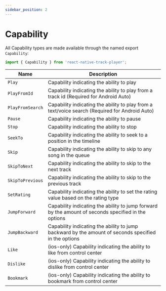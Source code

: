 ```yaml
---
sidebar_position: 2
---
```


# Capability

All Capability types are made available through the named export `Capability`:

```ts
import { Capability } from 'react-native-track-player';
```

| Name             | Description                                                                                          |
| ---------------- | ---------------------------------------------------------------------------------------------------- |
| `Play`           | Capability indicating the ability to play                                                            |
| `PlayFromId`     | Capability indicating the ability to play from a track id (Required for Android Auto)                |
| `PlayFromSearch` | Capability indicating the ability to play from a text/voice search (Required for Android Auto)       |
| `Pause`          | Capability indicating the ability to pause                                                           |
| `Stop`           | Capability indicating the ability to stop                                                            |
| `SeekTo`         | Capability indicating the ability to seek to a position in the timeline                              |
| `Skip`           | Capability indicating the ability to skip to any song in the queue                                   |
| `SkipToNext`     | Capability indicating the ability to skip to the next track                                          |
| `SkipToPrevious` | Capability indicating the ability to skip to the previous track                                      |
| `SetRating`      | Capability indicating the ability to set the rating value based on the rating type                   |
| `JumpForward`    | Capability indicating the ability to jump forward by the amount of seconds specified in the options  |
| `JumpBackward`   | Capability indicating the ability to jump backward by the amount of seconds specified in the options |
| `Like`           | (ios-only) Capability indicating the ability to like from control center                             |
| `Dislike`        | (ios-only) Capability indicating the ability to dislike from control center                          |
| `Bookmark`       | (ios-only) Capability indicating the ability to bookmark from control center                         |
